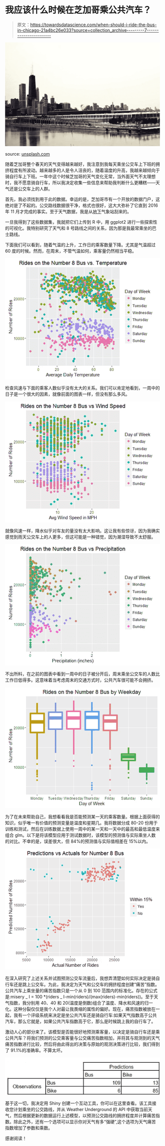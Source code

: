 # 我应该什么时候在芝加哥乘公共汽车？

> 原文：<https://towardsdatascience.com/when-should-i-ride-the-bus-in-chicago-21a4bc26e033?source=collection_archive---------7----------------------->

![](img/589964307662bd25f0d22640ffa14c65.png)

source: [unsplash.com](http://unsplash.com)

随着芝加哥整个春天的天气变得越来越好，我注意到我每天乘坐公交车上下班的拥挤程度有所波动。越来越多的人是令人沮丧的，随着温度的升高，我越来越倾向于骑自行车上下班。一年中这个时候芝加哥的天气变化无常，当外面天气不太理想时，我不愿意骑自行车，所以我决定收集一些信息来帮助我判断什么更糟糕——天气还是公交车上的人群。

首先，我必须找到用于此的数据。幸运的是，芝加哥市有一个开放的数据门户，这绝对是了不起的。公交路线数据很干净，格式也很好，这大大弥补了它直到 2016 年 11 月才完成的事实。至于天气数据，我是从[地下](http://wunderground.com)气象站刮来的。

一旦我得到了这些数据集，我就把它们上传到 R 中，用 ggplot2 进行一些探索性的可视化。我特别研究了天气和 8 号路线之间的关系，因为那是我最常乘坐的巴士路线。

下面我们可以看到，随着气温的上升，工作日的乘客数量下降。尤其是气温超过 60 度的时候。然而，在周末，不管气温如何，乘客量仍然相当平稳。

![](img/f0bddd529abb9d563cf78a9e92f56aba.png)

检查风速与下面的乘客人数似乎没有太大的关系。我们可以肯定地看到，一周中的日子是一个很大的因素，就像前面的图表一样，但没有那么多风。

![](img/107d1a507c1711fd3e84d8d28fb006f4.png)

就像风速一样，降水似乎对车友的量没有太大影响。这让我有些惊讶，因为我确实感觉到雨天公交车上的人更多，但这可能是一种错觉，因为潮湿导致不太舒服。

![](img/791b4865201f7738ab18b15edd3b8b43.png)

不出所料，在之前的图表中看到一周中的日子被分开后，周末乘坐公交车的人数比工作日低得多。这意味着当考虑周末的交通方式时，公共汽车很可能不会拥挤。

![](img/a5baa80ed0fda3fd0b411e403d7ba8ec.png)

为了在未来帮助自己，我想看看我是否能预测某一天的乘客数量。根据上面获得的知识，似乎唯一有价值的预测变量是温度和星期几。我将数据分成 80-20 份用于训练和测试，然后在训练数据上使用一周中的某一天和一天中的最高和最低温度来组合 glm。以下是将该模型应用于测试数据时，该模型的预测值与实际乘坐人数的对比。不幸的是，误差很大，但 84%的预测值与实际值相差在 15%以内。

![](img/136e20a022dfba0b86a1971dec923b1a.png)

在深入研究了上述关系并试图预测公交车流量后，我想弄清楚如何实际决定是骑自行车还是跳上公交车。为此，我决定为天气和公交车的拥挤程度创建“痛苦”指数。公共汽车上乘坐量的痛苦指数只是一个从 0 到 100 范围内的标准化。存在的公式是:misery _ I = 100 *(riders _ I-min(riders)/(max(riders)-min(riders))。至于天气指数，我分别用 40、40 和 20(温度是倒数)组合了温度、降水和风速的归一化。这种分裂仅仅是我个人对最让我畏缩的属性的偏好。现在，痛苦指数被放在一起，我有一个评级系统来决定是坐公共汽车还是骑自行车:如果天气指数高于公共汽车，那么它就是，如果公共汽车指数高于它，那么是时候跳上我的自行车了。

激动人心的部分来了。该模型是否能很好地预测乘客量，以决定是骑自行车还是乘公共汽车？将我们预测的公交乘客量与公交痛苦指数相加，并将其与观测到的天气痛苦指数进行比较，然后将由此得出的决策与原始的观测决策进行比较，我们得到了 91.1%的准确率。不算太坏。

![](img/36951bf7d4f71e99aff3b6631a3d8416.png)

基于这一切，我决定用 Shiny 创建一个互动工具，你可以在这里查看。该工具接收您计划乘坐的公交路线，并从 Weather Underground 的 API 中获取当前天气，然后根据更新的数据运行上述模型，以预测公交路线的拥挤程度并计算痛苦指数。除此之外，还有一个选项可以显示你对天气有多“强硬”,这个选项为天气痛苦指数增加了参数和乘数。

感谢阅读！